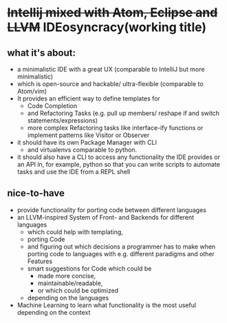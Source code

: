 # ~~Intellij mixed with Atom, Eclipse and LLVM~~ IDEosyncracy(working title)

## what it's about:
- a minimalistic IDE with a great UX (comparable to IntelliJ but more minimalistic)
- which is open-source and hackable/ ultra-flexible (comparable to Atom/vim)
- It provides an efficient way to define templates for
  - Code Completion
  - and Refactoring Tasks (e.g. pull up members/ reshape if and switch statements/expressions)
  - more complex Refactoring tasks like interface-ify functions or implement patterns like Visitor or Observer
- it should have its own Package Manager with CLI
  - and virtualenvs comparable to python.
- it should also have a CLI to access any functionality the IDE provides or an API in, for example, python so that you can write scripts to automate tasks and use the IDE from a REPL shell

## nice-to-have
- provide functionality for porting code between different languages
- an LLVM-inspired System of Front- and Backends for different languages
  - which could help with templating,
  - porting Code
  - and figuring out which decisions a programmer has to make when porting code to languages with e.g. different paradigms and other Features
  - smart suggestions for Code which could be
    - made more concise,
    - maintainable/readable,
    - or which could be optimized
  - depending on the languages
- Machine Learning to learn what functionality  is the most useful depending on the context
